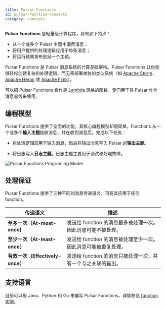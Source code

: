 ```yaml
---
title: Pulsar Functions
id: pulsar-function-concepts
category: concepts
---
```


**Pulsar Functions** 是轻量级计算程序，具有如下特点： 

- 从一个或多个 Pulsar 主题中消费消息；
- 将用户提供的处理逻辑应用于每条消息；
- 将运行结果发布到另一个主题。

Pulsar Functions 是 Pulsar 消息系统的计算基础架构。Pulsar Functions 让你能够轻松创建复杂的处理逻辑，而无需部署单独的类似系统（如 [Apache Storm](http://storm.apache.org/)、 [Apache Heron](https://heron.incubator.apache.org/) 或 [Apache Flink](https://flink.apache.org/)）。

可以把 Pulsar Functions 看作是 [Lambda](https://aws.amazon.com/lambda/) 风格的函数，专门用于将 Pulsar 作为消息总线来使用。

## 编程模型

Pulsar Functions 提供了全面的功能，其核心编程模型却很简单。Functions 从一个或多个**输入主题**接收消息，并在收到消息后，完成以下任务：

- 将处理逻辑应用于输入消息，然后将输出消息写入 Pulsar 的**输出主题**。 

- 将日志写入**日志主题**。日志主题主要用于调试和处理故障。 

![Pulsar Functions Programing Model](../../image/pulsar-functions-overview.png)

## 处理保证

Pulsar Functions 提供了三种不同的消息传递语义，可将其应用于任何 function。 

| 传递语义                         | 描述                                                         |
| -------------------------------- | ------------------------------------------------------------ |
| **至多一次（At-most-once)**      | 发送给 function 的消息最多被处理一次。因此消息可能不被处理。 |
| **至少一次（At-least-once）**    | 发送给 function 的消息被处理至少一次。因此消息可能被重复处理。 |
| **有效一次（Effectively-once）** | 发送给 function 的消息只被处理一次，并有一个与之关联的输出。 |

## 支持语言

目前可以用  Java、Python 和 Go 来编写 Pulsar Functions。详情参见 [function 实例](https://github.com/streamnative/function-mesh/tree/master/config/samples)。
